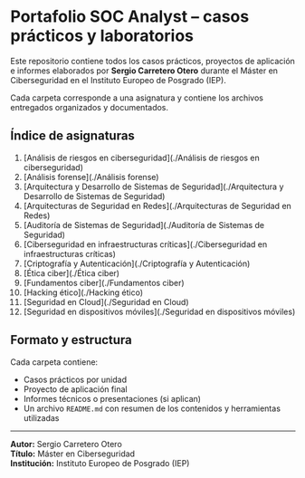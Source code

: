 # Portafolio SOC Analyst – casos prácticos y laboratorios

Este repositorio contiene todos los casos prácticos, proyectos de aplicación e informes elaborados por **Sergio Carretero Otero** durante el Máster en Ciberseguridad en el Instituto Europeo de Posgrado (IEP).

Cada carpeta corresponde a una asignatura y contiene los archivos entregados organizados y documentados.

## Índice de asignaturas

1. [Análisis de riesgos en ciberseguridad](./Análisis de riesgos en ciberseguridad)
2. [Análisis forense](./Análisis forense)
3. [Arquitectura y Desarrollo de Sistemas de Seguridad](./Arquitectura y Desarrollo de Sistemas de Seguridad)
4. [Arquitecturas de Seguridad en Redes](./Arquitecturas de Seguridad en Redes)
5. [Auditoría de Sistemas de Seguridad](./Auditoría de Sistemas de Seguridad)
6. [Ciberseguridad en infraestructuras críticas](./Ciberseguridad en infraestructuras críticas)
7. [Criptografía y Autenticación](./Criptografía y Autenticación)
8. [Ética ciber](./Ética ciber)
9. [Fundamentos ciber](./Fundamentos ciber)
10. [Hacking ético](./Hacking ético)
11. [Seguridad en Cloud](./Seguridad en Cloud)
12. [Seguridad en dispositivos móviles](./Seguridad en dispositivos móviles)

## Formato y estructura

Cada carpeta contiene:

- Casos prácticos por unidad
- Proyecto de aplicación final
- Informes técnicos o presentaciones (si aplican)
- Un archivo `README.md` con resumen de los contenidos y herramientas utilizadas

---

**Autor:** Sergio Carretero Otero  
**Título:** Máster en Ciberseguridad  
**Institución:** Instituto Europeo de Posgrado (IEP)  
